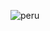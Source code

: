 ![peru](https://github.com/juditperea/CFGS-DAW-M08/assets/146119104/aaa2d351-7ca7-4641-801a-f0f146d025c7)
